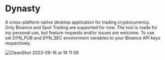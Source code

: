 # Dynasty
A cross-platform native desktop application for trading cryptocurrency. Only Binance and Spot Trading are supported for now. The tool is made for my personal use, but feature requests and/or issues are welcome.
To use set DYN_PUB and DYN_SEC environment variables to your Binance API keys respectively.

![CleanShot 2023-09-16 at 19 11 09](https://github.com/x86y/dynasty/assets/68605763/1b9790cc-109b-440f-9f06-77cff1ab02f8)

